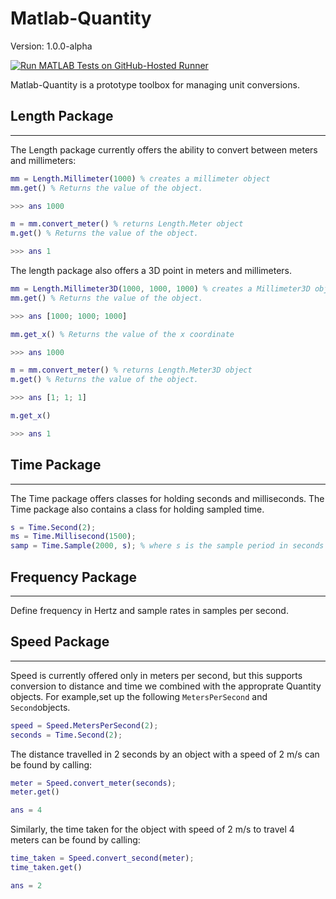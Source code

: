 # Matlab-Quantity

Version: 1.0.0-alpha

[![Run MATLAB Tests on GitHub-Hosted Runner](https://github.com/SebastianHaigh/Matlab-Quantity/actions/workflows/quantity.yml/badge.svg)](https://github.com/SebastianHaigh/Matlab-Quantity/actions/workflows/quantity.yml)

Matlab-Quantity is a prototype toolbox for managing unit conversions.

## Length Package

---

The Length package currently offers the ability to convert between meters and millimeters:

```matlab
mm = Length.Millimeter(1000) % creates a millimeter object
mm.get() % Returns the value of the object.

>>> ans 1000

m = mm.convert_meter() % returns Length.Meter object
m.get() % Returns the value of the object.

>>> ans 1
```

The length package also offers a 3D point in meters and millimeters.

```matlab
mm = Length.Millimeter3D(1000, 1000, 1000) % creates a Millimeter3D object
mm.get() % Returns the value of the object.

>>> ans [1000; 1000; 1000]

mm.get_x() % Returns the value of the x coordinate

>>> ans 1000

m = mm.convert_meter() % returns Length.Meter3D object
m.get() % Returns the value of the object.

>>> ans [1; 1; 1]

m.get_x()

>>> ans 1
```

## Time Package

---

The Time package offers classes for holding seconds and milliseconds. The Time package also contains a class for holding sampled time.

```matlab
s = Time.Second(2);
ms = Time.Millisecond(1500);
samp = Time.Sample(2000, s); % where s is the sample period in seconds specified using a Time.Second object
```

## Frequency Package

---

Define frequency in Hertz and sample rates in samples per second.

## Speed Package

---

Speed is currently offered only in meters per second, but this supports conversion to distance and time we combined with the approprate Quantity objects. For example,set up the following `MetersPerSecond` and `Second`objects.

```matlab
speed = Speed.MetersPerSecond(2);
seconds = Time.Second(2);
```

The distance travelled in 2 seconds by an object with a speed of 2 m/s can be found by calling:

```matlab
meter = Speed.convert_meter(seconds);
meter.get()

ans = 4
```

Similarly, the time taken for the object with speed of 2 m/s to travel 4 meters can be found by calling:

```matlab
time_taken = Speed.convert_second(meter);
time_taken.get()

ans = 2
```
